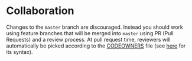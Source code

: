 # Collaboration

Changes to the `master` branch are discouraged. Instead you should work using
feature branches that will be merged into `master` using PR (Pull Requests) and
a review process. At pull request time, reviewers will automatically be picked
according to the [CODEOWNERS](./CODEOWNERS) file (see [here][codeowners] for its
syntax).

  [codeowners]: https://docs.github.com/en/repositories/managing-your-repositorys-settings-and-features/customizing-your-repository/about-code-owners